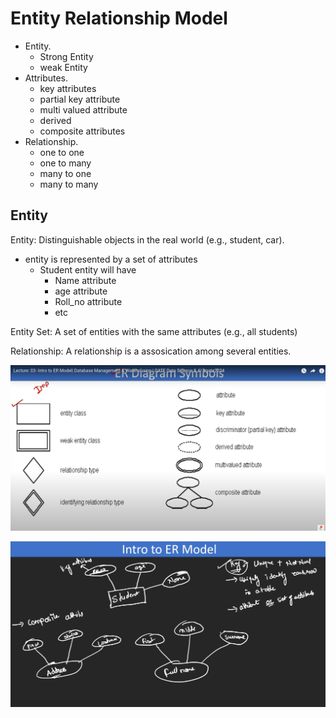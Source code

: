 # Entity Relationship  Model

- Entity.
  - Strong Entity
  - weak Entity
- Attributes.
  - key attributes
  - partial key attribute
  - multi valued attribute
  - derived
  - composite attributes
- Relationship.
  - one to one
  - one to many
  - many to one
  - many to many

## Entity

Entity: Distinguishable objects in the real world (e.g., student, car).

- entity is represented by a set of attributes
  - Student entity will have
    - Name attribute
    - age attribute
    - Roll_no attribute
    - etc

Entity Set: A set of entities with the same attributes (e.g., all students)

Relationship: A relationship is a assosication among several  entities.

![1719211488614](image/ER_model/1719211488614.png)


![1719212054959](image/ER_model/1719212054959.png)
